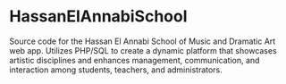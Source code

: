 # HassanElAnnabiSchool
Source code for the Hassan El Annabi School of Music and Dramatic Art web app. Utilizes PHP/SQL to create a dynamic platform that showcases artistic disciplines and enhances management, communication, and interaction among students, teachers, and administrators.
